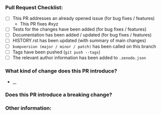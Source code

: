 <!--Please ensure the PR fulfills the following requirements! -->
<!-- If this is your first PR, make sure to add your details to the AUTHORS.rst! -->
### Pull Request Checklist:
- [ ] This PR addresses an already opened issue (for bug fixes / features)
    - This PR fixes #xyz
- [ ] Tests for the changes have been added (for bug fixes / features)
- [ ] Documentation has been added / updated (for bug fixes / features)
- [ ] HISTORY.rst has been updated (with summary of main changes)
- [ ] `bumpversion (major / minor / patch)` has been called on this branch
- [ ] Tags have been pushed (`git push --tags`)
- [ ] The relevant author information has been added to `.zenodo.json`

### What kind of change does this PR introduce?

* ,,,

### Does this PR introduce a breaking change?


### Other information:
